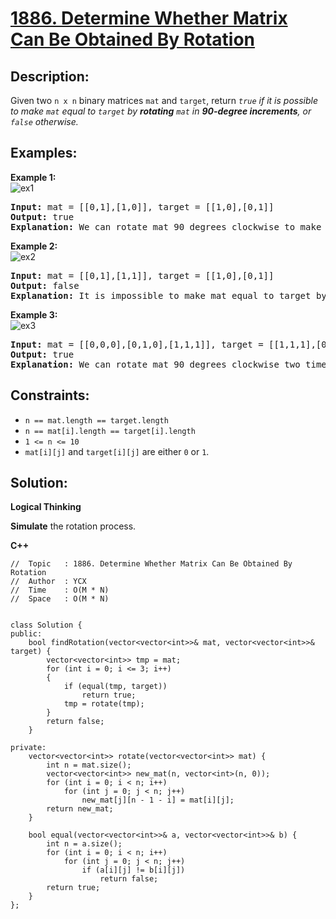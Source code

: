 # [1886. Determine Whether Matrix Can Be Obtained By Rotation](https://leetcode.com/problems/determine-whether-matrix-can-be-obtained-by-rotation/)


## Description:

<p>Given two <code>n x n</code> binary matrices <code>mat</code> and <code>target</code>, return <em><code>true</code> if it is possible to make <code>mat</code> equal to <code>target</code> by <strong>rotating</strong> <code>mat</code> in <strong>90-degree increments</strong>, or <code>false</code> otherwise.</em></p>


## Examples:

<strong>Example 1:</strong>
<br/>![ex1](https://assets.leetcode.com/uploads/2021/05/20/grid3.png)
<pre>
<strong>Input:</strong> mat = [[0,1],[1,0]], target = [[1,0],[0,1]]
<strong>Output:</strong> true
<strong>Explanation:</strong> We can rotate mat 90 degrees clockwise to make mat equal target.
</pre>

<strong>Example 2:</strong>
<br/>![ex2](https://assets.leetcode.com/uploads/2021/05/20/grid4.png)
<pre>
<strong>Input:</strong> mat = [[0,1],[1,1]], target = [[1,0],[0,1]]
<strong>Output:</strong> false
<strong>Explanation:</strong> It is impossible to make mat equal to target by rotating mat.
</pre>

<strong>Example 3:</strong>
<br/>![ex3](https://assets.leetcode.com/uploads/2021/05/26/grid4.png)
<pre>
<strong>Input:</strong> mat = [[0,0,0],[0,1,0],[1,1,1]], target = [[1,1,1],[0,1,0],[0,0,0]]
<strong>Output:</strong> true
<strong>Explanation:</strong> We can rotate mat 90 degrees clockwise two times to make mat equal target.
</pre>


## Constraints:

<ul>
    <li><code>n == mat.length == target.length</code></li>
    <li><code>n == mat[i].length == target[i].length</code></li>
    <li><code>1 &lt;= n &lt;= 10</code></li>
    <li><code>mat[i][j]</code> and <code>target[i][j]</code> are either <code>0</code> or <code>1</code>.</li>
</ul>


## Solution:

<strong>Logical Thinking</strong>
<p><strong>Simulate</strong> the rotation process.</p>


<strong>C++</strong>

```
//  Topic   : 1886. Determine Whether Matrix Can Be Obtained By Rotation
//  Author  : YCX
//  Time    : O(M * N)
//  Space   : O(M * N)


class Solution {
public:
    bool findRotation(vector<vector<int>>& mat, vector<vector<int>>& target) {
        vector<vector<int>> tmp = mat;
        for (int i = 0; i <= 3; i++)
        {
            if (equal(tmp, target))
                return true;
            tmp = rotate(tmp);
        }
        return false;
    }
    
private: 
    vector<vector<int>> rotate(vector<vector<int>> mat) {
        int n = mat.size();
        vector<vector<int>> new_mat(n, vector<int>(n, 0));
        for (int i = 0; i < n; i++)
            for (int j = 0; j < n; j++)
                new_mat[j][n - 1 - i] = mat[i][j];
        return new_mat;
    }
    
    bool equal(vector<vector<int>>& a, vector<vector<int>>& b) {
        int n = a.size();
        for (int i = 0; i < n; i++)
            for (int j = 0; j < n; j++)
                if (a[i][j] != b[i][j])
                    return false;
        return true;
    }
};
```